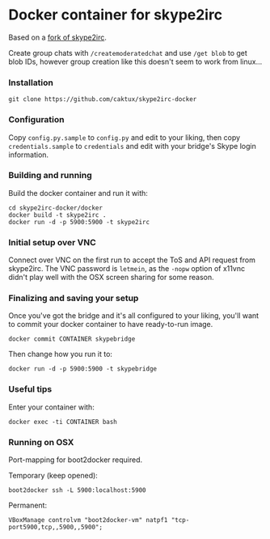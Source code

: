 Docker container for skype2irc
===

Based on a [fork of skype2irc](https://github.com/caktux/skype2irc).

Create group chats with `/createmoderatedchat` and use `/get blob` to get blob IDs, however group creation like this doesn't seem to work from linux...

### Installation
```
git clone https://github.com/caktux/skype2irc-docker
```

### Configuration

Copy `config.py.sample` to `config.py` and edit to your liking, then copy `credentials.sample` to `credentials` and edit with your bridge's Skype login information.

### Building and running

Build the docker container and run it with:

```
cd skype2irc-docker/docker
docker build -t skype2irc .
docker run -d -p 5900:5900 -t skype2irc
```

### Initial setup over VNC

Connect over VNC on the first run to accept the ToS and API request from skype2irc. The VNC password is `letmein`, as the `-nopw` option of x11vnc didn't play well with the OSX screen sharing for some reason.

### Finalizing and saving your setup

Once you've got the bridge and it's all configured to your liking, you'll want to commit your docker container to have ready-to-run image.

```
docker commit CONTAINER skypebridge
```

Then change how you run it to:
```
docker run -d -p 5900:5900 -t skypebridge
```

### Useful tips

Enter your container with:
```
docker exec -ti CONTAINER bash
```

### Running on OSX

Port-mapping for boot2docker required.

Temporary (keep opened):
```
boot2docker ssh -L 5900:localhost:5900
```

Permanent:
```
VBoxManage controlvm "boot2docker-vm" natpf1 "tcp-port5900,tcp,,5900,,5900";
```
